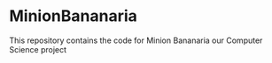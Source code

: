 # MinionBananaria
This repository contains the code for Minion Bananaria our Computer Science project
